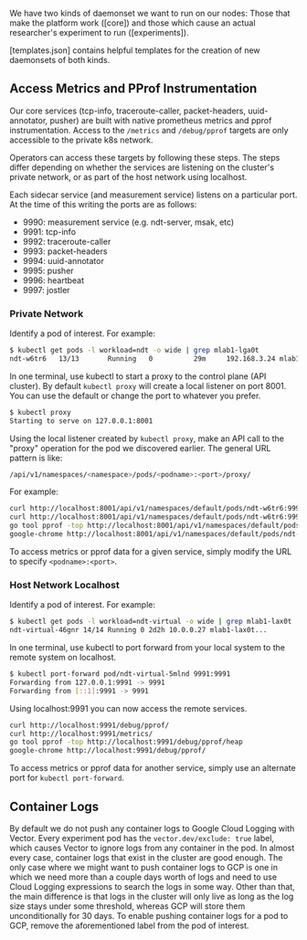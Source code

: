 We have two kinds of daemonset we want to run on our nodes: Those that make the platform work ([core]) and those which cause an actual researcher's experiment to run ([experiments]).

[templates.json] contains helpful templates for the creation of new daemonsets of both kinds.

## Access Metrics and PProf Instrumentation

Our core services (tcp-info, traceroute-caller, packet-headers, uuid-annotator,
pusher) are built with native prometheus metrics and pprof instrumentation.
Access to the `/metrics` and `/debug/pprof` targets are only accessible to the
private k8s network.

Operators can access these targets by following these steps. The steps differ depending on whether the services are listening on the cluster's private network, or as part of the host network using localhost.

Each sidecar service (and measurement service) listens on a particular port. At the time
of this writing the ports are as follows:

* 9990: measurement service (e.g. ndt-server, msak, etc)
* 9991: tcp-info
* 9992: traceroute-caller
* 9993: packet-headers
* 9994: uuid-annotator
* 9995: pusher
* 9996: heartbeat
* 9997: jostler

### Private Network

Identify a pod of interest. For example:

```sh
$ kubectl get pods -l workload=ndt -o wide | grep mlab1-lga0t
ndt-w6tr6   13/13       Running   0          29m     192.168.3.24 mlab1-lga0t[...]
```

In one terminal, use kubectl to start a proxy to the control plane (API
cluster). By default `kubectl proxy` will create a local listener on port
8001. You can use the default or change the port to whatever you prefer.

```sh
$ kubectl proxy
Starting to serve on 127.0.0.1:8001
```

Using the local listener created by `kubectl proxy`, make an API call to the
"proxy" operation for the pod we discovered earlier. The general URL pattern is
like:

```sh
/api/v1/namespaces/<namespace>/pods/<podname>:<port>/proxy/
```

For example:

```sh
curl http://localhost:8001/api/v1/namespaces/default/pods/ndt-w6tr6:9990/proxy/debug/pprof/
curl http://localhost:8001/api/v1/namespaces/default/pods/ndt-w6tr6:9995/proxy/metrics
go tool pprof -top http://localhost:8001/api/v1/namespaces/default/pods/ndt-w6tr6:9991/proxy/debug/pprof/heap
google-chrome http://localhost:8001/api/v1/namespaces/default/pods/ndt-w6tr6:9992/proxy/debug/pprof/
```

To access metrics or pprof data for a given service, simply modify the URL
to specify `<podname>:<port>`.

### Host Network Localhost

Identify a pod of interest. For example:

```sh
$ kubectl get pods -l workload=ndt-virtual -o wide | grep mlab1-lax0t
ndt-virtual-46gnr 14/14 Running 0 2d2h 10.0.0.27 mlab1-lax0t...
```

In one terminal, use kubectl to port forward from your local system to the
remote system on localhost.

```sh
$ kubectl port-forward pod/ndt-virtual-5mlnd 9991:9991
Forwarding from 127.0.0.1:9991 -> 9991
Forwarding from [::1]:9991 -> 9991
```

Using localhost:9991 you can now access the remote services.

```sh
curl http://localhost:9991/debug/pprof/
curl http://localhost:9991/metrics/
go tool pprof -top http://localhost:9991/debug/pprof/heap
google-chrome http://localhost:9991/debug/pprof/
```

To access metrics or pprof data for another service, simply use an alternate
port for `kubectl port-forward`.

## Container Logs

By default we do not push any container logs to Google Cloud Logging with
Vector. Every experiment pod has the `vector.dev/exclude: true` label, which
causes Vector to ignore logs from any container in the pod. In almost every
case, container logs that exist in the cluster are good enough. The only case
where we might want to push container logs to GCP is one in which we need more
than a couple days worth of logs and need to use Cloud Logging expressions to
search the logs in some way. Other than that, the main difference is that logs
in the cluster will only live as long as the log size stays under some
threshold, whereas GCP will store them unconditionally for 30 days. To enable
pushing container logs for a pod to GCP, remove the aforementioned label from
the pod of interest.

